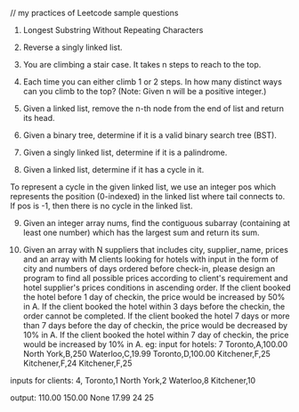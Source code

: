 // my practices of Leetcode sample questions

1. Longest Substring Without Repeating Characters

2. Reverse a singly linked list.

3. You are climbing a stair case. It takes n steps to reach to the top.

4. Each time you can either climb 1 or 2 steps. In how many distinct ways can you climb to the top? (Note: Given n will be a positive integer.)

5. Given a linked list, remove the n-th node from the end of list and return its head.

6. Given a binary tree, determine if it is a valid binary search tree (BST).

7. Given a singly linked list, determine if it is a palindrome.

8. Given a linked list, determine if it has a cycle in it.

To represent a cycle in the given linked list, we use an integer pos which represents the position (0-indexed) in the linked list where tail connects to. If pos is -1, then there is no cycle in the linked list.

9. Given an integer array nums, find the contiguous subarray (containing at least one number) which has the largest sum and return its sum.

10. Given an array with N suppliers that includes city, supplier_name, prices and an array with M clients looking for hotels with input in the form of city and numbers of days ordered before check-in, please design an program to find all possible prices according to client's requirement and hotel supplier's prices conditions in ascending order.
If the client booked the hotel before 1 day of checkin, the price would be increased by 50% in A.
If the client booked the hotel within 3 days before the checkin, the order cannot be completed.
If the client booked the hotel 7 days or more than 7 days before the day of checkin, the price would be decreased by 10% in A.
If the client booked the hotel within 7 day of checkin, the price would be increased by 10% in A.
eg:
input for hotels:
7
Toronto,A,100.00
North York,B,250
Waterloo,C,19.99
Toronto,D,100.00
Kitchener,F,25
Kitchener,F,24
Kitchener,F,25

inputs for clients:
4,
Toronto,1
North York,2
Waterloo,8
Kitchener,10

output:
110.00 150.00
None
17.99
24 25
